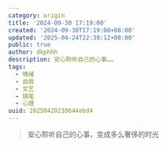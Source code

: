 ```yaml
---
category: origin
title: '2024-09-30 17:19:00'
created: '2024-09-30T17:19:00+08:00'
updated: '2025-04-24T22:39:12+08:00'
public: true
author: dkphhh
description: 安心聆听自己的心事……
tags:
  - 情绪
  - 自我
  - 文艺
  - 随笔
  - 心理
uuid: 20250420210644ebd4
---
```


> 安心聆听自己的心事，变成多么奢侈的时光
